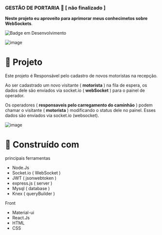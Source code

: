 ### GESTÃO DE PORTARIA 🎈 [ não finalizado ]

**Neste projeto eu aproveito para aprimorar meus conhecimetos sobre WebSockets**.

![Badge em Desenvolvimento](http://img.shields.io/static/v1?label=STATUS&message=EM%20DESENVOLVIMENTO&color=GREEN&style=for-the-badge)

![image](https://user-images.githubusercontent.com/69175890/166339282-5795d22a-a9fb-43ec-aa39-957cbfb1c4f5.png)


# 🛑 Projeto

Este projeto é Responsável  pelo cadastro de novos motoristas na recepção.

Ao ser cadastrado um novo visitante (  **motorista** ) na fila de espera, os dados dele são enviados via socket.io ( **webSocket** ) para o painel de operador.

Os operadores ( **responsaveis pelo carregamento do caminhão** ) podem chamar o visitante (  **motorista** ) modificando o status dele no painel.
Esses dados são enviados via socket.io (websocket).

![image](https://user-images.githubusercontent.com/69175890/166340844-08dd19c9-2dcf-4a77-ae77-84322fef3dd8.png)

# 👷 Construído com 
principais ferramentas 
* Node.Js
* Socket.io ( WebSocket )
* JWT ( jsonwebtoken ) 
* express.js ( server )
* Mysql ( database ) 
* Knex ( queryBuilder )

Front 
- Material-ui
- React.Js
- HTML 
- CSS

